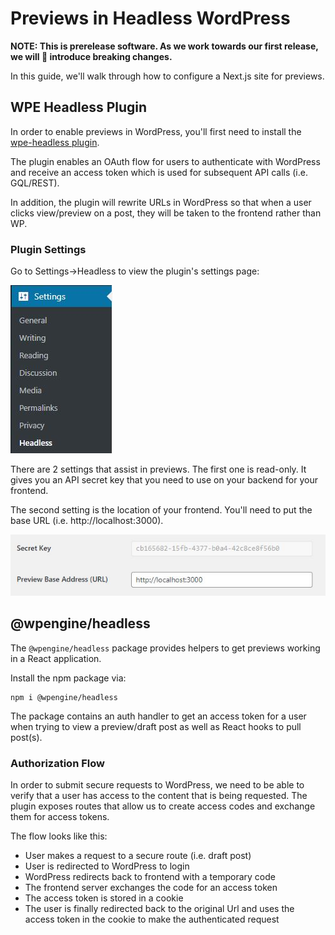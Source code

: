 # Previews in Headless WordPress

**NOTE: This is prerelease software. As we work towards our first release, we will 💯 introduce breaking changes.**

In this guide, we'll walk through how to configure a Next.js site for previews.

## WPE Headless Plugin

In order to enable previews in WordPress, you'll first need to install the [wpe-headless plugin](../../plugins).

The plugin enables an OAuth flow for users to authenticate with WordPress and receive an access token which is used for subsequent API calls (i.e. GQL/REST).

In addition, the plugin will rewrite URLs in WordPress so that when a user clicks view/preview on a post, they will be taken to the frontend rather than WP.

### Plugin Settings

Go to Settings->Headless to view the plugin's settings page:

![Headless Plugin Menu](./headless-settings.jpg)

There are 2 settings that assist in previews. The first one is read-only. It gives you an API secret key that you need to use on your backend for your frontend.

The second setting is the location of your frontend. You'll need to put the base URL (i.e. http://localhost:3000).

![Headless Plugin Auth Settings](./headless-settings-auth.jpg)

## @wpengine/headless

The `@wpengine/headless` package provides helpers to get previews working in a React application.

Install the npm package via:

```
npm i @wpengine/headless
```

The package contains an auth handler to get an access token for a user when trying to view a preview/draft post as well as React hooks to pull post(s).

### Authorization Flow

In order to submit secure requests to WordPress, we need to be able to verify that a user has access to the content that is being requested. The plugin exposes routes that allow us to create access codes and exchange them for access tokens.

The flow looks like this:

-   User makes a request to a secure route (i.e. draft post)
-   User is redirected to WordPress to login
-   WordPress redirects back to frontend with a temporary code
-   The frontend server exchanges the code for an access token
-   The access token is stored in a cookie
-   The user is finally redirected back to the original Url and uses the access token in the cookie to make the authenticated request
